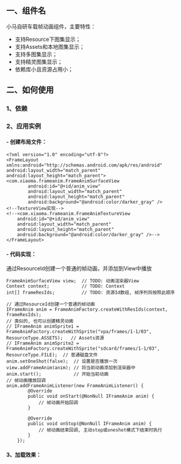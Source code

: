 ## 一、组件名
小马自研车载帧动画组件，主要特性：
- 支持Resource下图集显示；
- 支持Assets和本地图集显示；
- 支持多图集显示；
- 支持精灵图集显示；
- 依赖库小且资源占用小；

## 二、如何使用
### 1、依赖
     
### 2、应用实例
#### - 创建布局文件：

	<?xml version="1.0" encoding="utf-8"?>
	<FrameLayout 	xmlns:android="http://schemas.android.com/apk/res/android"
    android:layout_width="match_parent"
    android:layout_height="match_parent">
    <com.xiaoma.frameanim.FrameAnimSurfaceView
            android:id="@+id/anim_view"
            android:layout_width="match_parent"
            android:layout_height="match_parent"
            android:background="@android:color/darker_gray" />
    <!--TextureView实现-->
    <!--<com.xiaoma.frameanim.FrameAnimTextureView
        android:id="@+id/anim_view"
        android:layout_width="match_parent"
        android:layout_height="match_parent"
        android:background="@android:color/darker_gray" />-->
	</FrameLayout>
    

#### - 代码实现：
通过ResourceId创建一个普通的帧动画，并添加到View中播放

	FrameAnimSurfaceView view;  // TODO: 动画渲染器View
	Context context;            // TODO: Context 
	int[] frameResIds;          // TODO: 资源Id数组, 帧序列将按照此顺序

	// 通过ResourceId创建一个普通的帧动画
	IFrameAnim anim = FrameAnimFactory.createWithResIds(context, frameResIds);
	// 类似的, 也可以创建精灵动画
	// IFrameAnim animSprite1 = FrameAnimFactory.createWithSprite("vpa/frames/1-1/03", ResourceType.ASSETS);   // Assets资源
	// IFrameAnim animSprite2 = FrameAnimFactory.createWithSprite("sdcard/frames/1-1/03", ResourceType.FILE);  // 普通磁盘文件
	anim.setOneShot(false);  // 设置是否播放一次
	view.addFrameAnim(anim); // 将当前动画添加到渲染器中
	anim.start();            // 开始当前动画
	// 帧动画播放回调
	anim.addFrameAnimListener(new FrameAnimListener() {
            @Override
            public void onStart(@NonNull IFrameAnim anim) {
                // 帧动画开始回调
            }

            @Override
            public void onStop(@NonNull IFrameAnim anim) {
                // 帧动画结束回调, 主动stop或oneshot模式下结束时执行
            }
        });

#### 3、加载效果：
